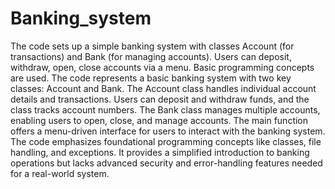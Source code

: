 # Banking_system
The code sets up a simple banking system with classes Account (for transactions) and Bank (for managing accounts). Users can deposit, withdraw, open, close accounts via a menu. Basic programming concepts are used.
The code represents a basic banking system with two key classes: Account and Bank. 
The Account class handles individual account details and transactions. Users can deposit and withdraw funds, and the class tracks account numbers. The Bank class manages multiple accounts, enabling users to open, close, and manage accounts. 
The main function offers a menu-driven interface for users to interact with the banking system. 
The code emphasizes foundational programming concepts like classes, file handling, and exceptions. 
It provides a simplified introduction to banking operations but lacks advanced security and error-handling features needed for a real-world system.
